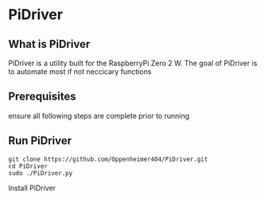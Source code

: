 # PiDriver

What is PiDriver
----------------
PiDriver is a utility built for the RaspberryPi Zero 2 W. The goal of PiDriver is to automate most if not neccicary functions

Prerequisites
-------------
ensure all following steps are complete prior to running 

Run PiDriver
------------
```
git clone https://github.com/Oppenheimer404/PiDriver.git
cd PiDriver
sudo ./PiDriver.py
```

Install PiDriver
